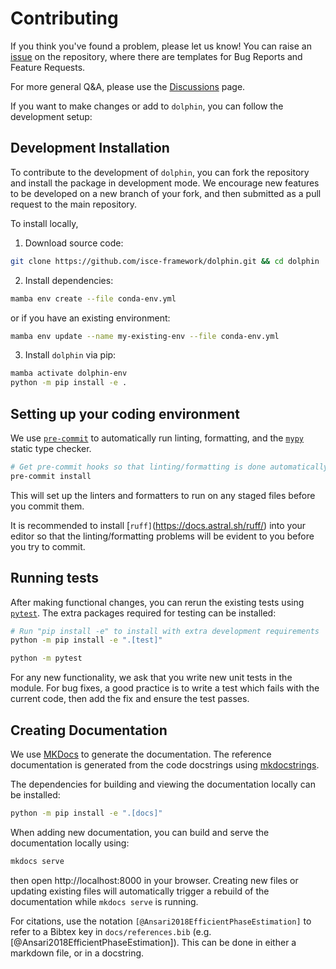 # Contributing

If you think you've found a problem, please let us know! You can raise an [issue](https://github.com/isce-framework/dolphin/issues) on the repository, where there are templates for Bug Reports and Feature Requests.

For more general Q&A, please use the [Discussions](https://github.com/isce-framework/dolphin/discussions) page.

If you want to make changes or add to `dolphin`, you can follow the development setup:

## Development Installation

To contribute to the development of `dolphin`, you can fork the repository and install the package in development mode.
We encourage new features to be developed on a new branch of your fork, and then submitted as a pull request to the main repository.

To install locally,

1. Download source code:

```bash
git clone https://github.com/isce-framework/dolphin.git && cd dolphin
```

2. Install dependencies:

```bash
mamba env create --file conda-env.yml
```

or if you have an existing environment:

```bash
mamba env update --name my-existing-env --file conda-env.yml
```

3. Install `dolphin` via pip:

```bash
mamba activate dolphin-env
python -m pip install -e .
```

## Setting up your coding environment

We use [`pre-commit`](https://pre-commit.com/) to automatically run linting, formatting, and the [`mypy`](https://mypy.readthedocs.io/en/stable/) static type checker.

```bash
# Get pre-commit hooks so that linting/formatting is done automatically
pre-commit install
```

This will set up the linters and formatters to run on any staged files before you commit them.

It is recommended to install [`ruff]`(https://docs.astral.sh/ruff/) into your editor so that the linting/formatting problems will be evident to you before you try to commit.

## Running tests

After making functional changes, you can rerun the existing tests using [`pytest`](https://docs.pytest.org).
The extra packages required for testing can be installed:
```bash
# Run "pip install -e" to install with extra development requirements
python -m pip install -e ".[test]"
```

```bash
python -m pytest
```

For any new functionality, we ask that you write new unit tests in the module.
For bug fixes, a good practice is to write a test which fails with the current code, then add the fix and ensure the test passes.

## Creating Documentation

We use [MKDocs](https://www.mkdocs.org/) to generate the documentation.
The reference documentation is generated from the code docstrings using [mkdocstrings](mkdocstrings.github.io/).

The dependencies for building and viewing the documentation locally can be installed:

```bash
python -m pip install -e ".[docs]"
```


When adding new documentation, you can build and serve the documentation locally using:

```bash
mkdocs serve
```

then open http://localhost:8000 in your browser.
Creating new files or updating existing files will automatically trigger a rebuild of the documentation while `mkdocs serve` is running.

For citations, use the notation `[@Ansari2018EfficientPhaseEstimation]` to refer to a Bibtex key in `docs/references.bib`  (e.g. [@Ansari2018EfficientPhaseEstimation]).
This can be done in either a markdown file, or in a docstring.

